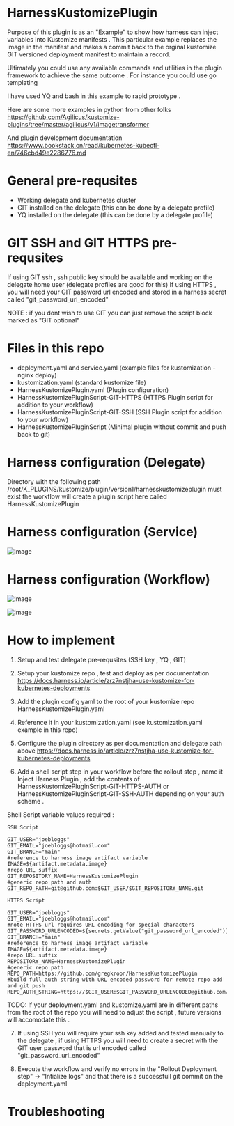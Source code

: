 # HarnessKustomizePlugin

Purpose of this plugin is as an "Example" to show how harness can inject variables into Kustomize manifests .
This particular example replaces the image in the manifest and makes a commit back to the orginal kustomize GIT versioned deployment manifest to maintain a record.

Ultimately you could use any available commands and utilities in the plugin framework to achieve the same outcome .
For instance you could use go templating 

I have used YQ and bash in this example to rapid prototype .

Here are some more examples in python from other folks 
https://github.com/Agilicus/kustomize-plugins/tree/master/agilicus/v1/imagetransformer

And plugin development documentation 
https://www.bookstack.cn/read/kubernetes-kubectl-en/746cbd49e2286776.md

# General pre-requsites

- Working delegate and kubernetes cluster
- GIT installed on the delegate (this can be done by a delegate profile)
- YQ installed on the delegate (this can be done by a delegate profile)

# GIT SSH and GIT HTTPS pre-requsites

If using GIT ssh , ssh public key should be available and working on the delegate home user (delegate profiles are good for this)
If using HTTPS , you will need your GIT password url encoded and stored in a harness secret called "git_password_url_encoded"

NOTE : if you dont wish to use GIT you can just remove the script block marked as "GIT optional" 

# Files in this repo 

- deployment.yaml and service.yaml (example files for kustomization - nginx deploy)
- kustomization.yaml (standard kustomize file)
- HarnessKustomizePlugin.yaml (Plugin configuration)
- HarnessKustomizePluginScript-GIT-HTTPS (HTTPS Plugin script for addition to your workflow)
- HarnessKustomizePluginScript-GIT-SSH (SSH Plugin script for addition to your workflow)
- HarnessKustomizePluginScript (Minimal plugin without commit and push back to git)


# Harness configuration (Delegate)

Directory with the following path /root/K_PLUGINS/kustomize/plugin/version1/harnesskustomizeplugin must exist the workflow will create a plugin script here called HarnessKustomizePlugin


# Harness configuration (Service)


![image](https://user-images.githubusercontent.com/44827446/115651081-d679c780-a36d-11eb-9b46-4843ef47a50f.png)


# Harness configuration (Workflow)

![image](https://user-images.githubusercontent.com/44827446/114340868-d7577000-9b9b-11eb-93ad-7e115e2932f2.png)

![image](https://user-images.githubusercontent.com/44827446/115651177-05903900-a36e-11eb-80e7-7678eedbaae7.png)


# How to implement 

1. Setup and test delegate pre-requsites (SSH key , YQ , GIT)

2. Setup your kustomize repo , test and deploy as per documentation 
   https://docs.harness.io/article/zrz7nstjha-use-kustomize-for-kubernetes-deployments
   
3. Add the plugin config yaml to the root of your kustomize repo HarnessKustomizePlugin.yaml

4. Reference it in your kustomization.yaml (see kustomization.yaml example in this repo)
   
5. Configure the plugin directory as per documentation and delegate path above
   https://docs.harness.io/article/zrz7nstjha-use-kustomize-for-kubernetes-deployments
     
6. Add a shell script step in your workflow before the rollout step , name it Inject Harness Plugin , add the contents of HarnessKustomizePluginScript-GIT-HTTPS-AUTH or HarnessKustomizePluginScript-GIT-SSH-AUTH depending on your auth scheme .

Shell Script variable values required :

```
SSH Script

GIT_USER="joebloggs" 
GIT_EMAIL="joebloggs@hotmail.com"
GIT_BRANCH="main"
#reference to harness image artifact variable
IMAGE=${artifact.metadata.image}
#repo URL suffix 
GIT_REPOSITORY_NAME=HarnessKustomizePlugin
#generic repo path and auth 
GIT_REPO_PATH=git@github.com:$GIT_USER/$GIT_REPOSITORY_NAME.git

HTTPS Script

GIT_USER="joebloggs"
GIT_EMAIL="joebloggs@hotmail.com"
#note HTTPS url requires URL encoding for special characters 
GIT_PASSWORD_URLENCODED=${secrets.getValue("git_password_url_encoded")}
GIT_BRANCH="main"
#reference to harness image artifact variable
IMAGE=${artifact.metadata.image}
#repo URL suffix 
REPOSITORY_NAME=HarnessKustomizePlugin
#generic repo path
REPO_PATH=https://github.com/gregkroon/HarnessKustomizePlugin
#build full auth string with URL encoded password for remote repo add and git push 
REPO_AUTH_STRING=https://$GIT_USER:$GIT_PASSWORD_URLENCODED@github.com/$GIT_USER/$REPOSITORY_NAME.git
```


TODO: If your deployment.yaml and kustomize.yaml are in different paths from the root of the repo you will need to adjust the script , future versions will accomodate this .

7. If using SSH you will require your ssh key added and tested manually to the delegate , if using HTTPS you will need to create a secret with the GIT user password that is url encoded called "git_password_url_encoded"

8. Execute the workflow and verify no errors in the "Rollout Deployment step" -> "Intialize logs" and that there is a successfull git commit on the deployment.yaml

# Troubleshooting
